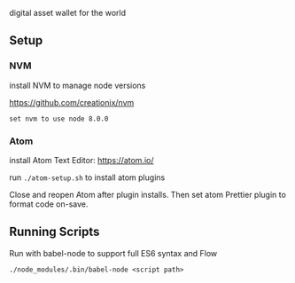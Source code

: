 digital asset wallet for the world

## Setup

### NVM

install NVM to manage node versions

https://github.com/creationix/nvm

```shell
set nvm to use node 8.0.0
```

### Atom

install Atom Text Editor: https://atom.io/

run `./atom-setup.sh` to install atom plugins

Close and reopen Atom after plugin installs. Then set atom Prettier plugin to format code on-save.

## Running Scripts

Run with babel-node to support full ES6 syntax and Flow

```shell
./node_modules/.bin/babel-node <script path>
```
